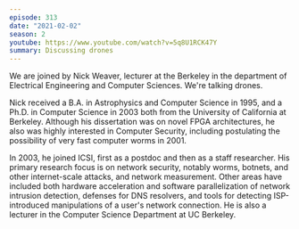 ```yaml
---
episode: 313
date: "2021-02-02"
season: 2
youtube: https://www.youtube.com/watch?v=5q8U1RCK47Y
summary: Discussing drones
---
```

We are joined by Nick Weaver, lecturer at the Berkeley in the department of Electrical Engineering and Computer Sciences. We're talking drones.

Nick received a B.A. in Astrophysics and Computer Science in 1995, and a Ph.D. in Computer Science in 2003 both from the University of California at Berkeley. Although his dissertation was on novel FPGA architectures, he also was highly interested in Computer Security, including postulating the possibility of very fast computer worms in 2001.

In 2003, he joined ICSI, first as a postdoc and then as a staff researcher. His primary research focus is on network security, notably worms, botnets, and other internet-scale attacks, and network measurement. Other areas have included both hardware acceleration and software parallelization of network intrusion detection, defenses for DNS resolvers, and tools for detecting ISP-introduced manipulations of a user's network connection. He is also a lecturer in the Computer Science Department at UC Berkeley.
